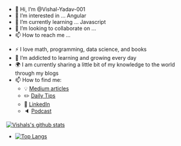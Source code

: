 - 👋 Hi, I’m @Vishal-Yadav-001
- 👀 I’m interested in ... Angular
- 🌱 I’m currently learning ... Javascript
- 💞️ I’m looking to collaborate on ...
- 📫 How to reach me ...

<!---
Vishal-Yadav-001/Vishal-Yadav-001 is a ✨ special ✨ repository because its `README.md` (this file) appears on your GitHub profile.
You can click the Preview link to take a look at your changes.
--->

- :zap: I love math, programming, data science, and books
- 🌱 I’m addicted to learning and growing every day
- :earth_africa: I am currently sharing a little bit of my knowledge to the world through my blogs
- 📫 How to find me: 
  - :bulb: [Medium articles](https://medium.com/@khuyentran1476)
  - :pencil2: [Daily Tips](https://mathdatasimplified.com/)
  - :office: [LinkedIn](https://www.linkedin.com/in/khuyen-tran-1ab926151/)
  - :speaker: [Podcast](https://medium.com/@theartistsofdatascience/why-we-should-be-more-like-winnie-the-pooh-khuyen-tran-on-the-artists-of-data-science-c610c91d4c14)


[![Vishals's github stats](https://github-readme-stats.vercel.app/api?username=Vishal-Yadav-001&count_private=true&show_icons=true&theme=radical&hide_rank=false)](https://github.com/anuraghazra/github-readme-stats)
- [![Top Langs](https://github-readme-stats.vercel.app/api/top-langs/?username=Vishal-Yadav-001&hide_progress=true)](https://github.com/anuraghazra/github-readme-stats)
